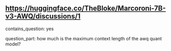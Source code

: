 ## https://huggingface.co/TheBloke/Marcoroni-7B-v3-AWQ/discussions/1

contains_question: yes

question_part: how much is the maximum context length of the awq quant model?
